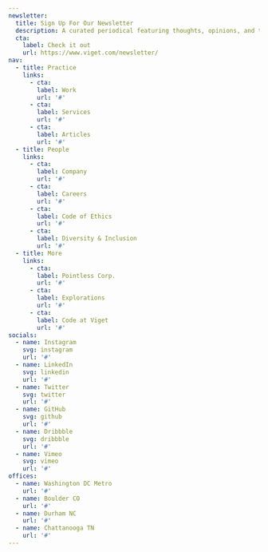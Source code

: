 ```yaml
---
newsletter:
  title: Sign Up For Our Newsletter
  description: A curated periodical featuring thoughts, opinions, and tools for building a better digital world.
  cta:
    label: Check it out
    url: https://www.viget.com/newsletter/
nav:
  - title: Practice
    links:
      - cta:
        label: Work
        url: '#'
      - cta:
        label: Services
        url: '#'
      - cta:
        label: Articles
        url: '#'
  - title: People
    links:
      - cta:
        label: Company
        url: '#'
      - cta:
        label: Careers
        url: '#'
      - cta:
        label: Code of Ethics
        url: '#'
      - cta:
        label: Diversity & Inclusion
        url: '#'
  - title: More
    links:
      - cta:
        label: Pointless Corp.
        url: '#'
      - cta:
        label: Explorations
        url: '#'
      - cta:
        label: Code at Viget
        url: '#'
socials:
  - name: Instagram
    svg: instagram
    url: '#'
  - name: LinkedIn
    svg: linkedin
    url: '#'
  - name: Twitter
    svg: twitter
    url: '#'
  - name: GitHub
    svg: github
    url: '#'
  - name: Dribbble
    svg: dribbble
    url: '#'
  - name: Vimeo
    svg: vimeo
    url: '#'
offices:
  - name: Washington DC Metro
    url: '#'
  - name: Boulder CO
    url: '#'
  - name: Durham NC
    url: '#'
  - name: Chattanooga TN
    url: '#'
---
```

